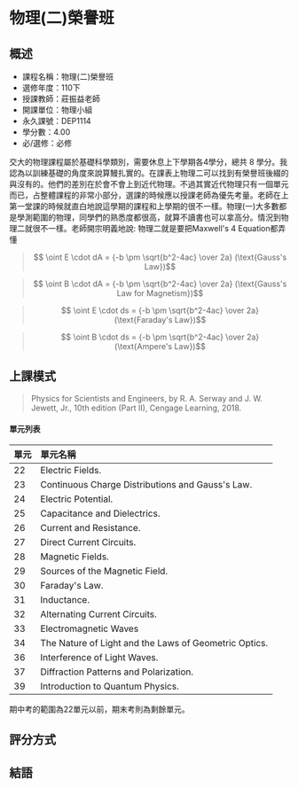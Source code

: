 # 物理(二)榮譽班
## 概述
- 課程名稱：物理(二)榮譽班
- 選修年度：110下
- 授課教師：莊振益老師
- 開課單位：物理小組    
- 永久課號：DEP1114
- 學分數：4.00
- 必/選修：必修

交大的物理課程屬於基礎科學類別，需要休息上下學期各4學分，總共 8 學分。我認為以訓練基礎的角度來說算鰻扎實的。在課表上物理二可以找到有榮譽班後綴的與沒有的。他們的差別在於會不會上到近代物理。不過其實近代物理只有一個單元而已，占整體課程的非常小部分，選課的時候應以授課老師為優先考量。老師在上第一堂課的時候就直白地說這學期的課程和上學期的很不一樣。物理(一)大多數都是學測範圍的物理，同學們的熟悉度都很高，就算不讀書也可以拿高分。情況到物理二就很不一樣。老師開宗明義地說:
物理二就是要把Maxwell's 4 Equation都弄懂



> $$ \oint E \cdot dA = {-b \pm \sqrt{b^2-4ac} \over 2a}  (\text{Gauss's Law})$$ 

> $$ \oint B \cdot dA = {-b \pm \sqrt{b^2-4ac} \over 2a}  (\text{Gauss's Law for Magnetism})$$ 

> $$ \oint E \cdot ds = {-b \pm \sqrt{b^2-4ac} \over 2a}  (\text{Faraday's Law})$$ 

> $$ \oint B \cdot ds = {-b \pm \sqrt{b^2-4ac} \over 2a}  (\text{Ampere's Law})$$ 
## 上課模式

> Physics for Scientists and Engineers, by R. A. Serway and J. W. Jewett, Jr., 10th edition (Part II), Cengage Learning, 2018.


#### 單元列表

單元 | 單元名稱
--------|:-----
22| Electric Fields.
23| Continuous Charge Distributions and Gauss's Law.
24| Electric Potential.
25| Capacitance and Dielectrics.
26| Current and Resistance.
27| Direct Current Circuits.
28| Magnetic Fields.
29| Sources of the Magnetic Field.
30| Faraday's Law.
31| Inductance.
32| Alternating Current Circuits.
33| Electromagnetic Waves
34| The Nature of Light and the Laws of Geometric Optics.
36| Interference of Light Waves.
37| Diffraction Patterns and Polarization.
39| Introduction to Quantum Physics.

期中考的範圍為22單元以前，期末考則為剩餘單元。

## 評分方式



## 結語


